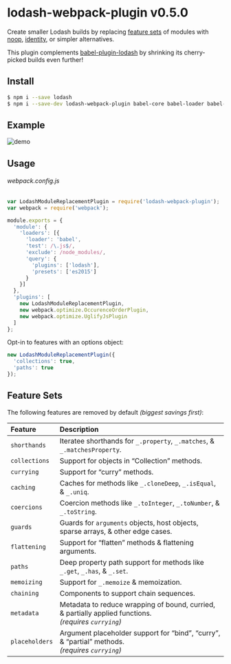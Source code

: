 # lodash-webpack-plugin v0.5.0

Create smaller Lodash builds by replacing [feature sets](#feature-sets) of modules
with [noop](https://lodash.com/docs#noop), [identity](https://lodash.com/docs#identity),
or simpler alternatives.

This plugin complements [babel-plugin-lodash](https://www.npmjs.com/package/babel-plugin-lodash)
by shrinking its cherry-picked builds even further!

## Install

```bash
$ npm i --save lodash
$ npm i --save-dev lodash-webpack-plugin babel-core babel-loader babel-plugin-lodash babel-preset-es2015 webpack
```

## Example

![demo](https://cloud.githubusercontent.com/assets/4303/15064867/2c5420b0-130e-11e6-8293-5037d359851f.gif)

## Usage

###### webpack.config.js
```js
var LodashModuleReplacementPlugin = require('lodash-webpack-plugin');
var webpack = require('webpack');

module.exports = {
  'module': {
    'loaders': [{
      'loader': 'babel',
      'test': /\.js$/,
      'exclude': /node_modules/,
      'query': {
        'plugins': ['lodash'],
        'presets': ['es2015']
      }
    }]
  },
  'plugins': [
    new LodashModuleReplacementPlugin,
    new webpack.optimize.OccurenceOrderPlugin,
    new webpack.optimize.UglifyJsPlugin
  ]
};
```

Opt-in to features with an options object:
```js
new LodashModuleReplacementPlugin({
  'collections': true,
  'paths': true
});
```

## Feature Sets

The following features are removed by default _(biggest savings first)_:

| Feature | Description |
|:---|:---|
| `shorthands`   | Iteratee shorthands for `_.property`, `_.matches`, & `_.matchesProperty`. |
| `collections`  | Support for objects in “Collection” methods. |
| `currying`     | Support for “curry” methods. |
| `caching`      | Caches for methods like `_.cloneDeep`, `_.isEqual`, & `_.uniq`. |
| `coercions`    | Coercion methods like `_.toInteger`, `_.toNumber`, & `_.toString`. |
| `guards`       | Guards for `arguments` objects, host objects, sparse arrays, & other edge cases. |
| `flattening`   | Support for “flatten” methods & flattening arguments. |
| `paths`        | Deep property path support for methods like `_.get`, `_.has`, & `_.set`. |
| `memoizing`    | Support for `_.memoize` & memoization. |
| `chaining`     | Components to support chain sequences. |
| `metadata`     | Metadata to reduce wrapping of bound, curried, & partially applied functions.<br>_(requires `currying`)_ |
| `placeholders` | Argument placeholder support for “bind”, “curry”, & “partial” methods.<br>_(requires `currying`)_ |
